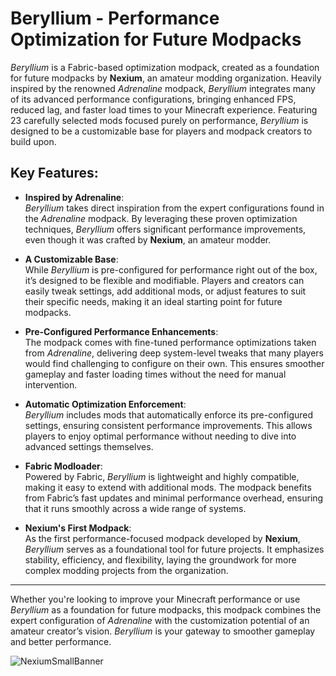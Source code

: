 # **Beryllium - Performance Optimization for Future Modpacks**

*Beryllium* is a Fabric-based optimization modpack, created as a foundation for future modpacks by **Nexium**, an amateur modding organization. Heavily inspired by the renowned *Adrenaline* modpack, *Beryllium* integrates many of its advanced performance configurations, bringing enhanced FPS, reduced lag, and faster load times to your Minecraft experience. Featuring 23 carefully selected mods focused purely on performance, *Beryllium* is designed to be a customizable base for players and modpack creators to build upon.

## **Key Features:**

- **Inspired by Adrenaline**:  
  *Beryllium* takes direct inspiration from the expert configurations found in the *Adrenaline* modpack. By leveraging these proven optimization techniques, *Beryllium* offers significant performance improvements, even though it was crafted by **Nexium**, an amateur modder.

- **A Customizable Base**:  
  While *Beryllium* is pre-configured for performance right out of the box, it’s designed to be flexible and modifiable. Players and creators can easily tweak settings, add additional mods, or adjust features to suit their specific needs, making it an ideal starting point for future modpacks.

- **Pre-Configured Performance Enhancements**:  
  The modpack comes with fine-tuned performance optimizations taken from *Adrenaline*, delivering deep system-level tweaks that many players would find challenging to configure on their own. This ensures smoother gameplay and faster loading times without the need for manual intervention.

- **Automatic Optimization Enforcement**:  
  *Beryllium* includes mods that automatically enforce its pre-configured settings, ensuring consistent performance improvements. This allows players to enjoy optimal performance without needing to dive into advanced settings themselves.

- **Fabric Modloader**:  
  Powered by Fabric, *Beryllium* is lightweight and highly compatible, making it easy to extend with additional mods. The modpack benefits from Fabric’s fast updates and minimal performance overhead, ensuring that it runs smoothly across a wide range of systems.

- **Nexium's First Modpack**:  
  As the first performance-focused modpack developed by **Nexium**, *Beryllium* serves as a foundational tool for future projects. It emphasizes stability, efficiency, and flexibility, laying the groundwork for more complex modding projects from the organization.

---

Whether you're looking to improve your Minecraft performance or use *Beryllium* as a foundation for future modpacks, this modpack combines the expert configuration of *Adrenaline* with the customization potential of an amateur creator’s vision. *Beryllium* is your gateway to smoother gameplay and better performance.

![NexiumSmallBanner](https://github.com/user-attachments/assets/051dbb52-bdf5-4427-bb8b-b19b38cc822b)
